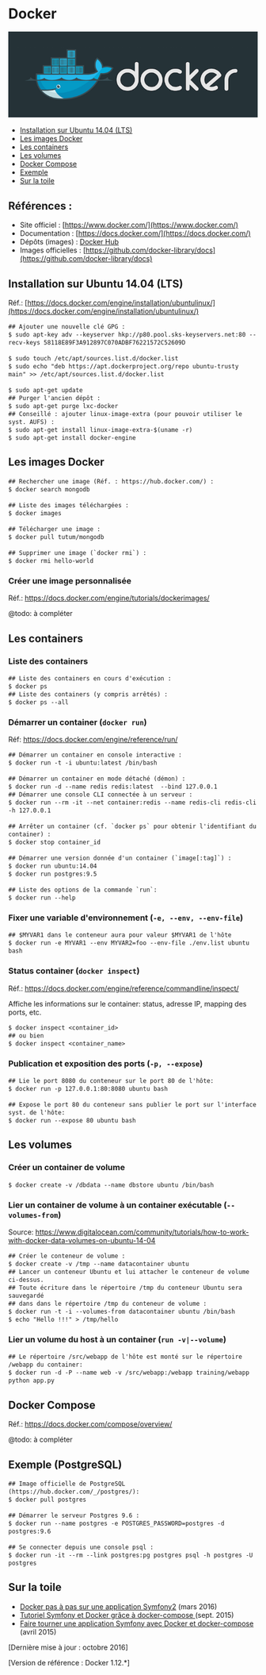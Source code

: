 # Docker

![Docker logo](img/docker-logo.png)

* [Installation sur Ubuntu 14.04 (LTS)](#installation)
* [Les images Docker](#images)
* [Les containers](#containers)
* [Les volumes](#volumes)
* [Docker Compose](#compose)
* [Exemple](#exemple)
* [Sur la toile](#links)

## Références :

* Site officiel : [https://www.docker.com/](https://www.docker.com/)
* Documentation : [https://docs.docker.com/](https://docs.docker.com/)
* Dépôts (images) : [Docker Hub](https://hub.docker.com/)
* Images officielles : [https://github.com/docker-library/docs](https://github.com/docker-library/docs)

## <a name="installation"></a>Installation sur Ubuntu 14.04 (LTS)

Réf.: [https://docs.docker.com/engine/installation/ubuntulinux/](https://docs.docker.com/engine/installation/ubuntulinux/)

```shell
## Ajouter une nouvelle clé GPG :
$ sudo apt-key adv --keyserver hkp://p80.pool.sks-keyservers.net:80 --recv-keys 58118E89F3A912897C070ADBF76221572C52609D

$ sudo touch /etc/apt/sources.list.d/docker.list
$ sudo echo "deb https://apt.dockerproject.org/repo ubuntu-trusty main" >> /etc/apt/sources.list.d/docker.list

$ sudo apt-get update
## Purger l'ancien dépôt :
$ sudo apt-get purge lxc-docker
## Conseillé : ajouter linux-image-extra (pour pouvoir utiliser le syst. AUFS) :
$ sudo apt-get install linux-image-extra-$(uname -r)
$ sudo apt-get install docker-engine
```

## <a name="images">Les images Docker

```shell
## Rechercher une image (Réf. : https://hub.docker.com/) :
$ docker search mongodb

## Liste des images téléchargées :
$ docker images

## Télécharger une image :
$ docker pull tutum/mongodb

## Supprimer une image (`docker rmi`) :
$ docker rmi hello-world
```

### Créer une image personnalisée

Réf.: https://docs.docker.com/engine/tutorials/dockerimages/

@todo: à compléter

## <a name="containers">Les containers

### Liste des containers

```shell
## Liste des containers en cours d'exécution :
$ docker ps
## Liste des containers (y compris arrêtés) :
$ docker ps --all
```

### Démarrer un container (`docker run`)

Réf: https://docs.docker.com/engine/reference/run/

```shell
## Démarrer un container en console interactive :
$ docker run -t -i ubuntu:latest /bin/bash

## Démarrer un container en mode détaché (démon) :
$ docker run -d --name redis redis:latest  --bind 127.0.0.1
## Démarrer une console CLI connectée à un serveur :
$ docker run --rm -it --net container:redis --name redis-cli redis-cli -h 127.0.0.1

## Arrêter un container (cf. `docker ps` pour obtenir l'identifiant du container) :
$ docker stop container_id

## Démarrer une version donnée d'un container (`image[:tag]`) :
$ docker run ubuntu:14.04
$ docker run postgres:9.5

## Liste des options de la commande `run`:
$ docker run --help
```

### Fixer une variable d'environnement (`-e, --env, --env-file`)

```shell
## $MYVAR1 dans le conteneur aura pour valeur $MYVAR1 de l'hôte
$ docker run -e MYVAR1 --env MYVAR2=foo --env-file ./env.list ubuntu bash
```

### Status container (`docker inspect`)

Réf.: https://docs.docker.com/engine/reference/commandline/inspect/

Affiche les informations sur le container: status, adresse IP, mapping des ports, etc.

```shell
$ docker inspect <container_id>
## ou bien
$ docker inspect <container_name>
```

### Publication et exposition des ports (`-p, --expose`)

```shell
## Lie le port 8080 du conteneur sur le port 80 de l'hôte:
$ docker run -p 127.0.0.1:80:8080 ubuntu bash

## Expose le port 80 du conteneur sans publier le port sur l'interface syst. de l'hôte:
$ docker run --expose 80 ubuntu bash
```

## <a name="volumes">Les volumes

### Créer un container de volume

```shell
$ docker create -v /dbdata --name dbstore ubuntu /bin/bash
```

### Lier un container de volume à un container exécutable (`--volumes-from`)

Source: https://www.digitalocean.com/community/tutorials/how-to-work-with-docker-data-volumes-on-ubuntu-14-04

```shell
## Créer le conteneur de volume :
$ docker create -v /tmp --name datacontainer ubuntu
## Lancer un conteneur Ubuntu et lui attacher le conteneur de volume ci-dessus.
## Toute écriture dans le répertoire /tmp du conteneur Ubuntu sera sauvegardé
## dans dans le répertoire /tmp du conteneur de volume :
$ docker run -t -i --volumes-from datacontainer ubuntu /bin/bash
$ echo "Hello !!!" > /tmp/hello
```

### Lier un volume du host à un container (`run -v|--volume`)

```shell
## Le répertoire /src/webapp de l'hôte est monté sur le répertoire /webapp du container:
$ docker run -d -P --name web -v /src/webapp:/webapp training/webapp python app.py
```

## <a name="compose">Docker Compose

Réf.: https://docs.docker.com/compose/overview/

@todo: à compléter

## <a name="exemple">Exemple (PostgreSQL)

```shell
## Image officielle de PostgreSQL (https://hub.docker.com/_/postgres/):
$ docker pull postgres

## Démarrer le serveur Postgres 9.6 :
$ docker run --name postgres -e POSTGRES_PASSWORD=postgres -d postgres:9.6

## Se connecter depuis une console psql :
$ docker run -it --rm --link postgres:pg postgres psql -h postgres -U postgres
```

## <a name="links">Sur la toile

* [Docker pas à pas sur une application Symfony2](https://blog.webnet.fr/docker-pas-a-pas-sur-une-application-symfony2-part1/) (mars 2016)
* [Tutoriel Symfony et Docker grâce à docker-compose ](https://www.baptiste-donaux.fr/tutoriel-docker-symfony-docker-compose/)(sept. 2015)
* [Faire tourner une application Symfony avec Docker et docker-compose ](https://vincent.composieux.fr/article/faire-tourner-une-application-symfony-avec-docker-et-docker-compose)(avril 2015)

[Dernière mise à jour : octobre 2016]

[Version de référence : Docker 1.12.*]
